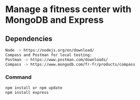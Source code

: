 # Manage a fitness center with MongoDB and Express

## Dependencies
````bash
Node -> https://nodejs.org/en/download/
Compass and Postman for local testing:
Postman -> https://www.postman.com/downloads/
Compass -> https://www.mongodb.com/fr-fr/products/compass
````

### Command
````bash
npm install or npm update
npm install express
````

